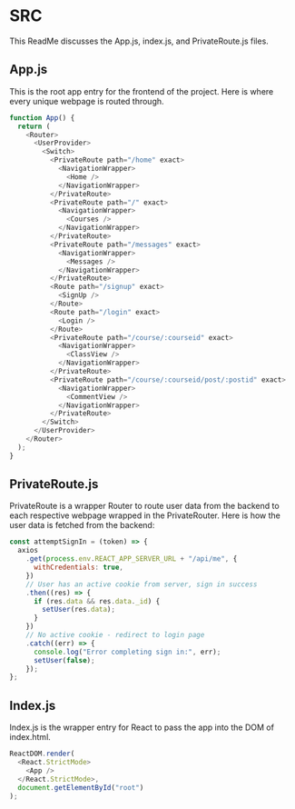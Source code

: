 # SRC

This ReadMe discusses the App.js, index.js, and PrivateRoute.js files.

## App.js

This is the root app entry for the frontend of the project. Here is where every unique webpage is routed through.

```js
function App() {
  return (
    <Router>
      <UserProvider>
        <Switch>
          <PrivateRoute path="/home" exact>
            <NavigationWrapper>
              <Home />
            </NavigationWrapper>
          </PrivateRoute>
          <PrivateRoute path="/" exact>
            <NavigationWrapper>
              <Courses />
            </NavigationWrapper>
          </PrivateRoute>
          <PrivateRoute path="/messages" exact>
            <NavigationWrapper>
              <Messages />
            </NavigationWrapper>
          </PrivateRoute>
          <Route path="/signup" exact>
            <SignUp />
          </Route>
          <Route path="/login" exact>
            <Login />
          </Route>
          <PrivateRoute path="/course/:courseid" exact>
            <NavigationWrapper>
              <ClassView />
            </NavigationWrapper>
          </PrivateRoute>
          <PrivateRoute path="/course/:courseid/post/:postid" exact>
            <NavigationWrapper>
              <CommentView />
            </NavigationWrapper>
          </PrivateRoute>
        </Switch>
      </UserProvider>
    </Router>
  );
}
```

## PrivateRoute.js

PrivateRoute is a wrapper Router to route user data from the backend to each respective webpage wrapped in the PrivateRouter. Here is how the user data is fetched from the backend:

```js
const attemptSignIn = (token) => {
  axios
    .get(process.env.REACT_APP_SERVER_URL + "/api/me", {
      withCredentials: true,
    })
    // User has an active cookie from server, sign in success
    .then((res) => {
      if (res.data && res.data._id) {
        setUser(res.data);
      }
    })
    // No active cookie - redirect to login page
    .catch((err) => {
      console.log("Error completing sign in:", err);
      setUser(false);
    });
};
```

## Index.js

Index.js is the wrapper entry for React to pass the app into the DOM of index.html.

```js
ReactDOM.render(
  <React.StrictMode>
    <App />
  </React.StrictMode>,
  document.getElementById("root")
);
```
